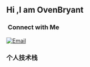 ## Hi ,I am OvenBryant




### &nbsp;Connect with Me

<a href="mailto:3063899248@qq.com"><img alt="Email" src="https://img.shields.io/badge/Email-3063899248@qq.com-blue?style=flat-square&logo=gmail"></a>


### 个人技术栈


